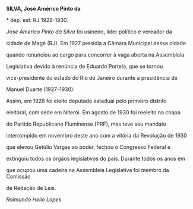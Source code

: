 **SILVA, José Américo Pinto da**



\* dep. est. RJ 1928-1930.



*José Américo Pinto da Silva* foi usineiro, líder político e vereador da

cidade de Magé (RJ). Em 1927 presidia a Câmara Municipal dessa cidade

quando renunciou ao cargo para concorrer à vaga aberta na Assembleia

Legislativa devido à renúncia de Eduardo Portela, que se tornou

vice-presidente do estado do Rio de Janeiro durante a presidência de

Manuel Duarte (1927-1930).



Assim, em 1928 foi eleito deputado estadual pelo primeiro distrito

eleitoral, com sede em Niterói. Em agosto de 1930 foi reeleito na chapa

do Partido Republicano Fluminense (PRF), mas teve seu mandato

interrompido em novembro deste ano com a vitória da Revolução de 1930

que elevou Getúlio Vargas ao poder, fechou o Congresso Federal e

extinguiu todos os órgãos legislativos do país. Durante todos os anos em

que ocupou uma cadeira na Assembleia Legislativa foi membro da Comissão

de Redação de Leis.



*Raimundo Helio Lopes*



